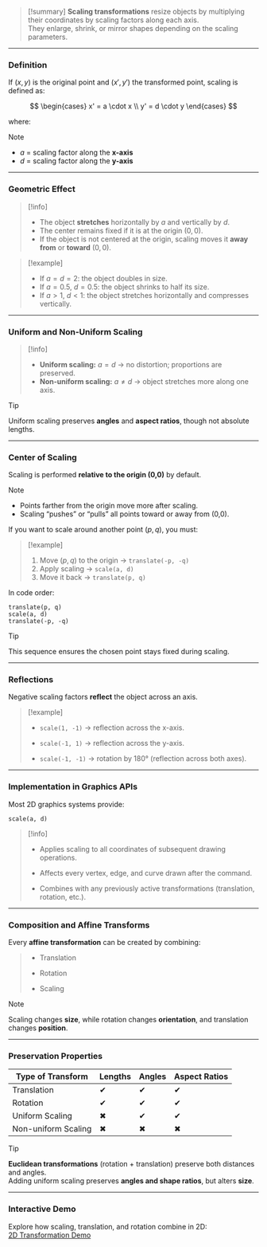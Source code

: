 
> [!summary]
**Scaling transformations** resize objects by multiplying their coordinates by scaling factors along each axis.  
They enlarge, shrink, or mirror shapes depending on the scaling parameters.

---

### Definition

If $(x, y)$ is the original point and $(x', y')$ the transformed point, scaling is defined as:

$$
\begin{cases}
x' = a \cdot x \\
y' = d \cdot y
\end{cases}
$$

where:

> [!note]
> - $a$ = scaling factor along the **x-axis**  
> - $d$ = scaling factor along the **y-axis**

---

### Geometric Effect

> [!info]
> - The object **stretches** horizontally by $a$ and vertically by $d$.  
> - The center remains fixed if it is at the origin $(0,0)$.  
> - If the object is not centered at the origin, scaling moves it **away from** or **toward** $(0,0)$.

> [!example]
> - If $a = d = 2$: the object doubles in size.  
> - If $a = 0.5$, $d = 0.5$: the object shrinks to half its size.  
> - If $a > 1$, $d < 1$: the object stretches horizontally and compresses vertically.

---

### Uniform and Non-Uniform Scaling

> [!info]
> - **Uniform scaling:** $a = d$ → no distortion; proportions are preserved.  
> - **Non-uniform scaling:** $a \ne d$ → object stretches more along one axis.

> [!tip]
> Uniform scaling preserves **angles** and **aspect ratios**, though not absolute lengths.

---

### Center of Scaling

Scaling is performed **relative to the origin (0,0)** by default.

> [!note]
> - Points farther from the origin move more after scaling.  
> - Scaling “pushes” or “pulls” all points toward or away from (0,0).

If you want to scale around another point $(p, q)$, you must:

> [!example]
> 1. Move $(p, q)$ to the origin → `translate(-p, -q)`  
> 2. Apply scaling → `scale(a, d)`  
> 3. Move it back → `translate(p, q)`

In code order:
```text
translate(p, q)
scale(a, d)
translate(-p, -q)
````

> [!tip]  
> This sequence ensures the chosen point stays fixed during scaling.

---

### Reflections

Negative scaling factors **reflect** the object across an axis.

> [!example]
> 
> - `scale(1, -1)` → reflection across the x-axis.
>     
> - `scale(-1, 1)` → reflection across the y-axis.
>     
> - `scale(-1, -1)` → rotation by 180° (reflection across both axes).
>     

---

### Implementation in Graphics APIs

Most 2D graphics systems provide:

```text
scale(a, d)
```

> [!info]
> 
> - Applies scaling to all coordinates of subsequent drawing operations.
>     
> - Affects every vertex, edge, and curve drawn after the command.
>     
> - Combines with any previously active transformations (translation, rotation, etc.).
>     

---

### Composition and Affine Transforms

Every **affine transformation** can be created by combining:

> - Translation
>     
> - Rotation
>     
> - Scaling
>     

> [!note]  
> Scaling changes **size**, while rotation changes **orientation**, and translation changes **position**.

---

### Preservation Properties

|Type of Transform|Lengths|Angles|Aspect Ratios|
|---|---|---|---|
|Translation|✔|✔|✔|
|Rotation|✔|✔|✔|
|Uniform Scaling|✖|✔|✔|
|Non-uniform Scaling|✖|✖|✖|

> [!tip]  
> **Euclidean transformations** (rotation + translation) preserve both distances and angles.  
> Adding uniform scaling preserves **angles and shape ratios**, but alters **size**.

---

### Interactive Demo

Explore how scaling, translation, and rotation combine in 2D:  
[2D Transformation Demo](https://math.hws.edu/eck/cs424/graphicsbook-1.4/demos/c2/transforms-2d.html)